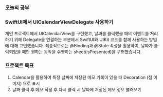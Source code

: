 ### 오늘의 공부

### SwiftUI에서 UICalendarViewDelegate 사용하기
개인 프로젝트에서 UICalendarView를 구현했고, 날짜를 클릭했을 때의 이벤트를 처리하기 위해 Delegate을 연결하는 부분에서 SwiftUI와 UIKit 코드를 함께 사용하는 방법에 대해 고민했습니다. 최종적으로는 @Binding과 @State 속성을 활용하여, 날짜가 클릭되었을 때만 원하는 동작을 수행하는 sheet(isPresented)을 구현했습니다.

### 프로젝트 목표
1. Calendar을 활용하여 특정 날짜에 저장된 메모 기록이 있을 때 Decoration (점 이미지) 으로 표시
2. 날짜 클릭 후 메모 작성 후 다시 클릭 시 날짜에 저장된 메모 정보 불러오기
